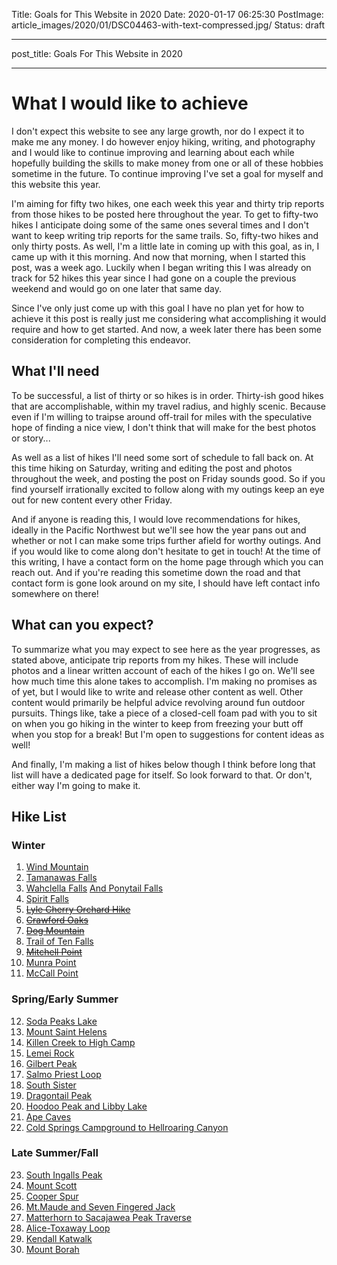Title: Goals for This Website in 2020
Date: 2020-01-17 06:25:30
PostImage: article_images/2020/01/DSC04463-with-text-compressed.jpg/
Status: draft

___
post_title: Goals For This Website in 2020
___

# What I would like to achieve

I don't expect this website to see any large growth, nor do I expect it to make me any money. I do however enjoy hiking, writing, and photography and I would like to continue improving and learning about each while hopefully building the skills to make money from one or all of these hobbies sometime in the future. To continue improving I've set a goal for myself and this website this year.


I'm aiming for fifty two hikes, one each week this year and thirty trip reports from those hikes to be posted here throughout the year. To get to fifty-two hikes I anticipate doing some of the same ones several times and I don't want to keep writing trip reports for the same trails. So, fifty-two hikes and only thirty posts. As well, I'm a little late in coming up with this goal, as in, I came up with it this morning. And now that morning, when I started this post, was a week ago. Luckily when I began writing this I was already on track for 52 hikes this year since I had gone on a couple the previous weekend and would go on one later that same day.


Since I've only just come up with this goal I have no plan yet for how to achieve it this post is really just me considering what accomplishing it would require and how to get started. And now, a week later there has been some consideration for completing this endeavor. 


## What I'll need

To be successful, a list of thirty or so hikes is in order. Thirty-ish good hikes that are accomplishable, within my travel radius, and highly scenic. Because even if I'm willing to traipse around off-trail for miles with the speculative hope of finding a nice view, I don't think that will make for the best photos or story...


As well as a list of hikes I'll need some sort of schedule to fall back on. At this time hiking on Saturday, writing and editing the post and photos throughout the week, and posting the post on Friday sounds good. So if you find yourself irrationally excited to follow along with my outings keep an eye out for new content every other Friday.


And if anyone is reading this, I would love recommendations for hikes, ideally in the Pacific Northwest but we'll see how the year pans out and whether or not I can make some trips further afield for worthy outings. And if you would like to come along don't hesitate to get in touch! At the time of this writing, I have a contact form on the home page through which you can reach out. And if you're reading this sometime down the road and that contact form is gone look around on my site, I should have left contact info somewhere on there!

## What can you expect?

To summarize what you may expect to see here as the year progresses, as stated above, anticipate trip reports from my hikes. These will include photos and a linear written account of each of the hikes I go on. We'll see how much time this alone takes to accomplish. I'm making no promises as of yet, but I would like to write and release other content as well. Other content would primarily be helpful advice revolving around fun outdoor pursuits. Things like, take a piece of a closed-cell foam pad with you to sit on when you go hiking in the winter to keep from freezing your butt off when you stop for a break! But I'm open to suggestions for content ideas as well!


And finally, I'm making a list of hikes below though I think before long that list will have a dedicated page for itself. So look forward to that. Or don't, either way I'm going to make it.

## Hike List
<div style="align-self: flex-start">
<h3 >Winter</h3>
<ol>
    <li>
      <a href="https://www.oregonhikers.org/field_guide/Wind_Mountain_Hike"
        >Wind Mountain</a
      >
      <li>
      <a href="https://www.oregonhikers.org/field_guide/Tamanawas_Falls_Hike"
        >Tamanawas Falls</a
      >
    </li>
    <li>
      <a href="https://www.fs.usda.gov/recarea/crgnsa/recarea/?recid=29992"
        >Wahclella Falls</a>
      <a href="https://www.oregonhikers.org/field_guide/Ponytail_Falls_Hike"
        >And Ponytail Falls</a>
    </li>
    <li>
    	<a href="https://www.alltrails.com/trail/us/washington/spirit-falls">Spirit Falls</a>
    </li>
    <s><li>
    	<a href="https://gorgefriends.org/hike-the-gorge/lyle-cherry-orchard.html">Lyle Cherry Orchard Hike</a>
    </li></s>
    <s><li>
    	<a href="https://www.wta.org/go-hiking/hikes/columbia-hills-state-park-crawford-oaks">Crawford Oaks</a>
    </li></s>
    <s><li>
    	<a href="https://www.oregonhikers.org/field_guide/Dog_Mountain_Hike">Dog Mountain</a>
    </li></s>
    <li>
    <a href="https://www.hikingproject.com/trail/7022261/trail-of-ten-falls"
      >Trail of Ten Falls</a
    >
    </li>
    <s><li>
    	<a href="https://gorgefriends.org/hike-the-gorge/mitchell-point.html">Mitchell Point</a>
        </li></s>
    <li>
    <a
      href="https://www.hikingproject.com/trail/7018122/munra-point-out-and-back"
      >Munra Point</a
    >
    </li>
    <li>
    <a href="https://www.oregonhikers.org/field_guide/McCall_Point_Hike"
      >McCall Point</a
    >
    </li>
</ol>

<h3>Spring/Early Summer</h3>
<ol start="12">
    <li>
      <a href="https://www.wta.org/go-hiking/hikes/soda-peaks-lake">Soda Peaks Lake</a>
    </li>
    <li>
    	<a href="https://www.wta.org/go-hiking/hikes/mount-st.-helens-worm-flows-route">Mount Saint Helens</a>
    </li>
    <li>
      <a href="http://www.nwhiker.com/GPNFHike28.html">Killen Creek to High Camp</a>
    </li>
    <li>
    	<a href="https://www.oregonhikers.org/field_guide/Lemei_Rock_via_Lemei_Trail_Hike">Lemei Rock</a>
    </li>
    <li>
      <a href="https://www.summitpost.org/gilbert-peak/151173">Gilbert Peak</a>
    </li>
    <li>
      <a href="https://www.wta.org/go-hiking/hikes/salmo-priest-loop">Salmo Priest Loop</a>
    </li>
    <li>
      <a href="https://www.summitpost.org/south-sister/150455">South Sister</a>
    </li>
    <li>
      <a href="https://www.summitpost.org/dragontail-peak/150391">Dragontail Peak</a>
    </li>
    <li>
    	<a href="https://www.summitpost.org/hoodoo-peak/899844">Hoodoo Peak and Libby Lake</a>
    </li>
    <li>
    	<a href="https://www.wta.org/go-hiking/hikes/ape-cave">Ape Caves</a>
    </li>
    <li>
        <a href="https://www.wta.org/go-hiking/hikes/bird-creek-meadows">Cold Springs Campground to Hellroaring Canyon</a>
    </li>
</ol>

<h3>Late Summer/Fall</h3>
<ol start="23">
  <li>
  	<a href="https://www.summitpost.org/ingalls-peaks/151160">South Ingalls Peak</a>
  </li>
  <li>
  	<a href="https://www.hikingproject.com/trail/7009111/mount-scott-trail">Mount Scott</a>
  </li>
  <li>
   	<a href="https://www.oregonhikers.org/field_guide/Cooper_Spur_Hike">Cooper Spur</a>
  </li>
  <li>
      <a href="https://www.mountaineers.org/activities/routes-places/mount-maude-seven-fingered-jack">Mt.Maude and Seven Fingered Jack</a>
  </li>
  <li>
    <a href="http://loomisadventures.com/blog/climbing-matternhorn-and-sacajawea-peak-wallowa-mountains-oregon">Matterhorn to Sacajawea Peak Traverse</a>
  </li> 
  <li>
    <a href="https://www.hikingproject.com/trail/7014206/alice-toxaway-loop">Alice-Toxaway Loop</a>
  </li>
  <li>
  	<a href="https://www.wta.org/go-hiking/hikes/kendall-katwalk">Kendall Katwalk</a>  
  </li>
  <li>
    <a href="https://visitidaho.org/travel-tips/a-beginners-guide-to-climbing-mount-borah/">Mount Borah</a>
  </li>
</ol>
</div>